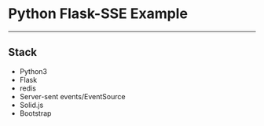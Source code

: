 #  Python Flask-SSE  Example 



---
##  Stack
* Python3
* Flask
* redis
* Server-sent events/EventSource
* Solid.js
* Bootstrap


